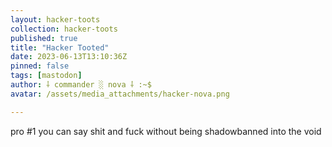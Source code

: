 ```yaml
---
layout: hacker-toots
collection: hacker-toots
published: true
title: "Hacker Tooted"
date: 2023-06-13T13:10:36Z
pinned: false
tags: [mastodon]
author: ⸸ commander ░ nova ⸸ :~$
avatar: /assets/media_attachments/hacker-nova.png

---
```


<p>pro #1 you can say shit and fuck without being shadowbanned into the void</p>


